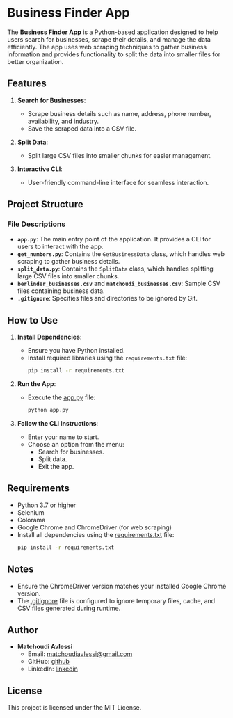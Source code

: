# Business Finder App

The **Business Finder App** is a Python-based application designed to help users search for businesses, scrape their details, and manage the data efficiently. The app uses web scraping techniques to gather business information and provides functionality to split the data into smaller files for better organization.

## Features

1. **Search for Businesses**:
   - Scrape business details such as name, address, phone number, availability, and industry.
   - Save the scraped data into a CSV file.

2. **Split Data**:
   - Split large CSV files into smaller chunks for easier management.

3. **Interactive CLI**:
   - User-friendly command-line interface for seamless interaction.

## Project Structure

### File Descriptions

- **`app.py`**: The main entry point of the application. It provides a CLI for users to interact with the app.
- **`get_numbers.py`**: Contains the `GetBusinessData` class, which handles web scraping to gather business details.
- **`split_data.py`**: Contains the `SplitData` class, which handles splitting large CSV files into smaller chunks.
- **`berlinder_businesses.csv`** and **`matchoudi_businesses.csv`**: Sample CSV files containing business data.
- **`.gitignore`**: Specifies files and directories to be ignored by Git.

## How to Use

1. **Install Dependencies**:
   - Ensure you have Python installed.
   - Install required libraries using the `requirements.txt` file:
     ```sh
     pip install -r requirements.txt
     ```

2. **Run the App**:
   - Execute the [app.py](http://_vscodecontentref_/6) file:
     ```sh
     python app.py
     ```

3. **Follow the CLI Instructions**:
   - Enter your name to start.
   - Choose an option from the menu:
     - Search for businesses.
     - Split data.
     - Exit the app.

## Requirements

- Python 3.7 or higher
- Selenium
- Colorama
- Google Chrome and ChromeDriver (for web scraping)
- Install all dependencies using the [requirements.txt](http://_vscodecontentref_/1) file:
  ```sh
  pip install -r requirements.txt
  ```

## Notes

- Ensure the ChromeDriver version matches your installed Google Chrome version.
- The [.gitignore](http://_vscodecontentref_/7) file is configured to ignore temporary files, cache, and CSV files generated during runtime.

## Author

- **Matchoudi Avlessi**
  - Email: matchoudiavlessi@gmail.com
  - GitHub: [github](https://github.com/LionRouge1)
  - LinkedIn: [linkedin](https://linkedin.com/in/matchoudi)

## License

This project is licensed under the MIT License.